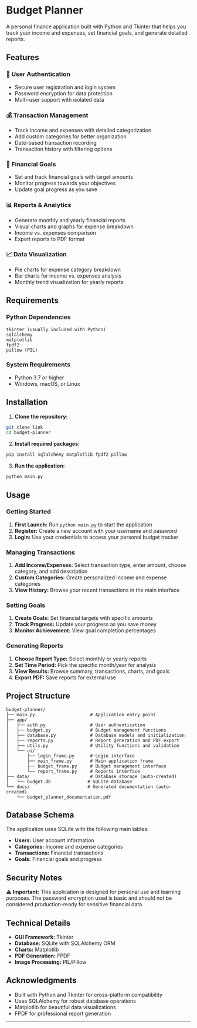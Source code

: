 # Budget Planner

A personal finance application built with Python and Tkinter that helps you track your income and expenses, set financial goals, and generate detailed reports.

## Features

### 🔐 User Authentication
- Secure user registration and login system
- Password encryption for data protection
- Multi-user support with isolated data

### 💰 Transaction Management
- Track income and expenses with detailed categorization
- Add custom categories for better organization
- Date-based transaction recording
- Transaction history with filtering options

### 🎯 Financial Goals
- Set and track financial goals with target amounts
- Monitor progress towards your objectives
- Update goal progress as you save

### 📊 Reports & Analytics
- Generate monthly and yearly financial reports
- Visual charts and graphs for expense breakdown
- Income vs. expenses comparison
- Export reports to PDF format

### 📈 Data Visualization
- Pie charts for expense category breakdown
- Bar charts for income vs. expenses analysis
- Monthly trend visualization for yearly reports

## Requirements

### Python Dependencies
```
tkinter (usually included with Python)
sqlalchemy
matplotlib
fpdf2
pillow (PIL)
```

### System Requirements
- Python 3.7 or higher
- Windows, macOS, or Linux

## Installation

1. **Clone the repository:**
```bash
git clone link
cd budget-planner
```

2. **Install required packages:**
```bash
pip install sqlalchemy matplotlib fpdf2 pillow
```

3. **Run the application:**
```bash
python main.py
```

## Usage

### Getting Started
1. **First Launch:** Run `python main.py` to start the application
2. **Register:** Create a new account with your username and password
3. **Login:** Use your credentials to access your personal budget tracker

### Managing Transactions
1. **Add Income/Expenses:** Select transaction type, enter amount, choose category, and add description
2. **Custom Categories:** Create personalized income and expense categories
3. **View History:** Browse your recent transactions in the main interface

### Setting Goals
1. **Create Goals:** Set financial targets with specific amounts
2. **Track Progress:** Update your progress as you save money
3. **Monitor Achievement:** View goal completion percentages

### Generating Reports
1. **Choose Report Type:** Select monthly or yearly reports
2. **Set Time Period:** Pick the specific month/year for analysis
3. **View Results:** Browse summary, transactions, charts, and goals
4. **Export PDF:** Save reports for external use

## Project Structure

```
budget-planner/
├── main.py                     # Application entry point
├── app/
│   ├── auth.py                 # User authentication
│   ├── budget.py               # Budget management functions
│   ├── database.py             # Database models and initialization
│   ├── reports.py              # Report generation and PDF export
│   ├── utils.py                # Utility functions and validation
│   └── ui/
│       ├── login_frame.py      # Login interface
│       ├── main_frame.py       # Main application frame
│       ├── budget_frame.py     # Budget management interface
│       └── report_frame.py     # Reports interface
├── data/                       # Database storage (auto-created)
│   └── budget.db              # SQLite database
└── docs/                      # Generated documentation (auto-created)
    └── budget_planner_documentation.pdf
```

## Database Schema

The application uses SQLite with the following main tables:
- **Users:** User account information
- **Categories:** Income and expense categories
- **Transactions:** Financial transactions
- **Goals:** Financial goals and progress

## Security Notes

⚠️ **Important:** This application is designed for personal use and learning purposes. The password encryption used is basic and should not be considered production-ready for sensitive financial data.

## Technical Details

- **GUI Framework:** Tkinter
- **Database:** SQLite with SQLAlchemy ORM
- **Charts:** Matplotlib
- **PDF Generation:** FPDF
- **Image Processing:** PIL/Pillow

## Acknowledgments

- Built with Python and Tkinter for cross-platform compatibility
- Uses SQLAlchemy for robust database operations
- Matplotlib for beautiful data visualizations
- FPDF for professional report generation

---
